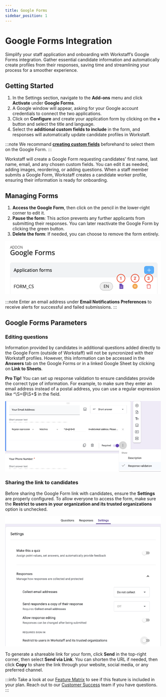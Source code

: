 ```yaml
---
title: Google Forms
sidebar_position: 1
---
```


# Google Forms Integration

Simplify your staff application and onboarding with Workstaff’s Google Forms integration. Gather essential candidate information and automatically create profiles from their responses, saving time and streamlining your process for a smoother experience.

## Getting Started

1. In the Settings section, navigate to the **Add-ons** menu and click **Activate** under **Google Forms**.
2. A Google window will appear, asking for your Google account credentials to connect the two applications.
3. Click on **Configure** and create your application form by clicking on the **+** button and select the title and language.
4. Select the **additional custom fields to include** in the form, and responses will automatically update candidate profiles in Workstaff.

:::note
We recommand **[creating custom fields](../staff/organizing.md#custom-fields)** beforehand to select them on the Google Form.
:::

Workstaff will create a Google Form requesting candidates' first name, last name, email, and any chosen custom fields. You can edit it as needed, adding images, reordering, or adding questions. When a staff member submits a Google Form, Workstaff creates a candidate worker profile, ensuring their information is ready for onboarding.

## Managing Forms

1. **Access the Google Form**, then click on the pencil in the lower-right corner to edit it. 
2. **Pause the form**: This action prevents any further applicants from submitting their responses. You can later reactivate the Google Form by clicking the green button.
3. **Delete the form**: If needed, you can choose to remove the form entirely.

![Google Forms Addon Configuration](Images/google-forms.png)

:::note
Enter an email address under **Email Notifications Preferences** to receive alerts for successful and failed submissions.
:::

## Google Forms Parameters

### Editing questions

Information provided by candidates in additional questions added directly to the Google Form (outside of Workstaff) will not be syncronized with their Workstaff profiles. However, this information can be accessed in the **Answers** tab on the Google Forms or in a linked Google Sheet by clicking on **Link to Sheets**. 

**Pro Tip!** You can set up response validation to ensure candidates provide the correct type of information. For example, to make sure they enter an email address instead of a postal address, you can use a regular expression like ^\S+@\S+$ in the field.

![Response Validation](Images/response-validation.png)

### Sharing the link to candidates

Before sharing the Google Form link with candidates, ensure the **Settings** are properly configured. To allow everyone to access the form, make sure the **Restrict to users in your organization and its trusted organizations** option is unchecked.

![Form Settings](Images/form-settings.png)

To generate a shareable link for your form, click **Send** in the top-right corner, then select **Send via Link**. You can shorten the URL if needed, then click **Copy** to share the link through your website, social media, or any preferred channel.

:::info
Take a look at our [Feature Matrix](../features-matrix.md) to see if this feature is included in your plan. Reach out to our [Customer Success](mailto:customer.success@workstaff.app) team if you have questions.
:::
